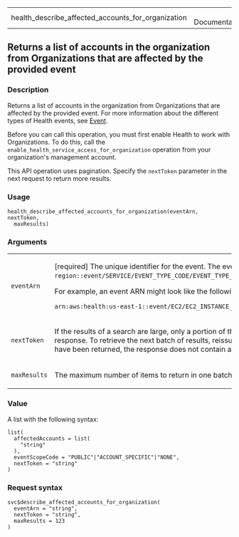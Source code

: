 <table style="width: 100%;">
<tbody>
<tr class="odd">
<td>health_describe_affected_accounts_for_organization</td>
<td style="text-align: right;">R Documentation</td>
</tr>
</tbody>
</table>

## Returns a list of accounts in the organization from Organizations that are affected by the provided event

### Description

Returns a list of accounts in the organization from Organizations that
are affected by the provided event. For more information about the
different types of Health events, see
[Event](https://docs.aws.amazon.com/health/latest/APIReference/API_Event.html).

Before you can call this operation, you must first enable Health to work
with Organizations. To do this, call the
`enable_health_service_access_for_organization` operation from your
organization's management account.

This API operation uses pagination. Specify the `nextToken` parameter in
the next request to return more results.

### Usage

    health_describe_affected_accounts_for_organization(eventArn, nextToken,
      maxResults)

### Arguments

<table>
<colgroup>
<col style="width: 35%" />
<col style="width: 65%" />
</colgroup>
<tbody>
<tr class="odd">
<td><code
id="health_describe_affected_accounts_for_organization_:_eventArn">eventArn</code></td>
<td><p>[required] The unique identifier for the event. The event ARN has
the
<code>arn:aws:health:event-region::event/SERVICE/EVENT_TYPE_CODE/EVENT_TYPE_PLUS_ID </code>
format.</p>
<p>For example, an event ARN might look like the following:</p>
<p><code
style="white-space: pre;">⁠arn:aws:health:us-east-1::event/EC2/EC2_INSTANCE_RETIREMENT_SCHEDULED/EC2_INSTANCE_RETIREMENT_SCHEDULED_ABC123-DEF456⁠</code></p></td>
</tr>
<tr class="even">
<td><code
id="health_describe_affected_accounts_for_organization_:_nextToken">nextToken</code></td>
<td><p>If the results of a search are large, only a portion of the
results are returned, and a <code>nextToken</code> pagination token is
returned in the response. To retrieve the next batch of results, reissue
the search request and include the returned token. When all results have
been returned, the response does not contain a pagination token
value.</p></td>
</tr>
<tr class="odd">
<td><code
id="health_describe_affected_accounts_for_organization_:_maxResults">maxResults</code></td>
<td><p>The maximum number of items to return in one batch, between 10
and 100, inclusive.</p></td>
</tr>
</tbody>
</table>

### Value

A list with the following syntax:

    list(
      affectedAccounts = list(
        "string"
      ),
      eventScopeCode = "PUBLIC"|"ACCOUNT_SPECIFIC"|"NONE",
      nextToken = "string"
    )

### Request syntax

    svc$describe_affected_accounts_for_organization(
      eventArn = "string",
      nextToken = "string",
      maxResults = 123
    )

